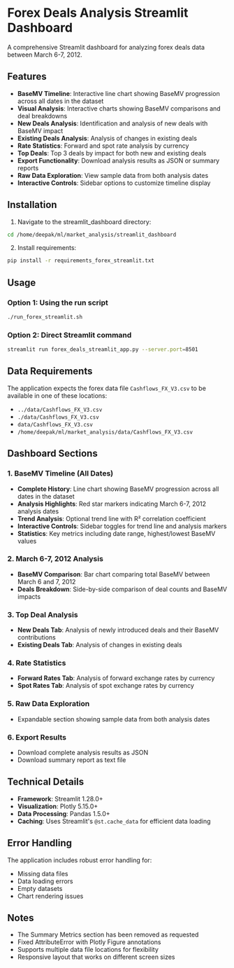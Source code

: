# Forex Deals Analysis Streamlit Dashboard

A comprehensive Streamlit dashboard for analyzing forex deals data between March 6-7, 2012.

## Features

- **BaseMV Timeline**: Interactive line chart showing BaseMV progression across all dates in the dataset
- **Visual Analysis**: Interactive charts showing BaseMV comparisons and deal breakdowns
- **New Deals Analysis**: Identification and analysis of new deals with BaseMV impact
- **Existing Deals Analysis**: Analysis of changes in existing deals
- **Rate Statistics**: Forward and spot rate analysis by currency
- **Top Deals**: Top 3 deals by impact for both new and existing deals
- **Export Functionality**: Download analysis results as JSON or summary reports
- **Raw Data Exploration**: View sample data from both analysis dates
- **Interactive Controls**: Sidebar options to customize timeline display

## Installation

1. Navigate to the streamlit_dashboard directory:
```bash
cd /home/deepak/ml/market_analysis/streamlit_dashboard
```

2. Install requirements:
```bash
pip install -r requirements_forex_streamlit.txt
```

## Usage

### Option 1: Using the run script
```bash
./run_forex_streamlit.sh
```

### Option 2: Direct Streamlit command
```bash
streamlit run forex_deals_streamlit_app.py --server.port=8501
```

## Data Requirements

The application expects the forex data file `Cashflows_FX_V3.csv` to be available in one of these locations:
- `../data/Cashflows_FX_V3.csv`
- `./data/Cashflows_FX_V3.csv` 
- `data/Cashflows_FX_V3.csv`
- `/home/deepak/ml/market_analysis/data/Cashflows_FX_V3.csv`

## Dashboard Sections

### 1. BaseMV Timeline (All Dates)
- **Complete History**: Line chart showing BaseMV progression across all dates in the dataset
- **Analysis Highlights**: Red star markers indicating March 6-7, 2012 analysis dates
- **Trend Analysis**: Optional trend line with R² correlation coefficient
- **Interactive Controls**: Sidebar toggles for trend line and analysis markers
- **Statistics**: Key metrics including date range, highest/lowest BaseMV values

### 2. March 6-7, 2012 Analysis
- **BaseMV Comparison**: Bar chart comparing total BaseMV between March 6 and 7, 2012
- **Deals Breakdown**: Side-by-side comparison of deal counts and BaseMV impacts

### 3. Top Deal Analysis
- **New Deals Tab**: Analysis of newly introduced deals and their BaseMV contributions
- **Existing Deals Tab**: Analysis of changes in existing deals

### 4. Rate Statistics
- **Forward Rates Tab**: Analysis of forward exchange rates by currency
- **Spot Rates Tab**: Analysis of spot exchange rates by currency

### 5. Raw Data Exploration
- Expandable section showing sample data from both analysis dates

### 6. Export Results
- Download complete analysis results as JSON
- Download summary report as text file

## Technical Details

- **Framework**: Streamlit 1.28.0+
- **Visualization**: Plotly 5.15.0+
- **Data Processing**: Pandas 1.5.0+
- **Caching**: Uses Streamlit's `@st.cache_data` for efficient data loading

## Error Handling

The application includes robust error handling for:
- Missing data files
- Data loading errors
- Empty datasets
- Chart rendering issues

## Notes

- The Summary Metrics section has been removed as requested
- Fixed AttributeError with Plotly Figure annotations
- Supports multiple data file locations for flexibility
- Responsive layout that works on different screen sizes
